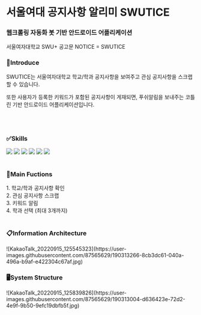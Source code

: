 # 서울여대 공지사항 알리미 SWUTICE

<h3>웹크롤링 자동화 봇 기반 안드로이드 어플리케이션</h3> 
서울여자대학교 SWU+ 공고문 NOTICE = SWUTICE
<br/>
<h3>🙌Introduce</h3>
SWUTICE는 서울여자대학교 학교/학과 공지사항을 보여주고 관심 공지사항을 스크랩할 수 있습니다.
<p>또한 사용자가 등록한 키워드가 포함된 공지사항이 게재되면, 푸쉬알림을 보내주는 코틀린 기반 안드로이드 어플리케이션입니다.</p>
<br/><br/>
 

<h3>✅Skills</h3>
<p styl="display:inline"/><img src="https://img.shields.io/badge/Android-3DDC84?style=flat&logo=Android&logoColor=white"/>
<img src="https://img.shields.io/badge/Firebase-FFCA28?style=flat&logo=Firebase&logoColor=white"/>
<img src="https://img.shields.io/badge/Kotlin-7F52FF?style=flat&logo=Kotlin&logoColor=white"/>
<img src="https://img.shields.io/badge/Amazon EC2-FF9900?style=flat&logo=Amazon EC2&logoColor=white"/>
<img src="https://img.shields.io/badge/SQLite-003B57?style=flat&logo=SQLite&logoColor=white"/>
<img src="https://img.shields.io/badge/Python-3776AB?style=flat&logo=Python&logoColor=white"/>
<br/><br/>


<h3>🔧Main Fuctions</h3>
1. 학교/학과 공지사항 확인<br/>
2. 관심 공지사항 스크랩<br/>
3. 키워드 알림<br/>
4. 학과 선택 (최대 3개까지)
<br/><br/>

<h3>📋Information Architecture</h3>
![KakaoTalk_20220915_125545323](https://user-images.githubusercontent.com/87565629/190313266-8cb3dc61-040a-496a-b9af-e422304c67af.jpg)


<h3>🖥️System Structure</h3>
![KakaoTalk_20220915_125839826](https://user-images.githubusercontent.com/87565629/190313004-d636423e-72d2-4e9f-9b50-9efc19dbfb5f.jpg)
